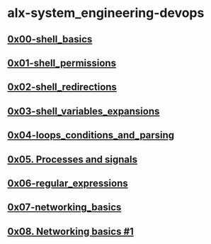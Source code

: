 # alx-system_engineering-devops
## [0x00-shell_basics](https://github.com/Joseph-Mugabi/alx-system_engineering-devops/tree/master/0x00-shell_basics)
## [0x01-shell_permissions](https://github.com/Joseph-Mugabi/alx-system_engineering-devops/tree/master/0x01-shell_permissions)
## [0x02-shell_redirections](https://github.com/Joseph-Mugabi/alx-system_engineering-devops/tree/master/0x02-shell_redirections)
## [0x03-shell_variables_expansions](https://github.com/Joseph-Mugabi/alx-system_engineering-devops/tree/master/0x03-shell_variables_expansions)
## [0x04-loops_conditions_and_parsing](https://github.com/Joseph-Mugabi/alx-system_engineering-devops/blob/master/README.md#:~:text=0x04%2Dloops_conditions_and_parsing)
## [ 0x05. Processes and signals](https://github.com/Joseph-Mugabi/alx-system_engineering-devops/tree/master/0x05-processes_and_signals)
## [0x06-regular_expressions](https://github.com/Joseph-Mugabi/alx-system_engineering-devops/tree/master/0x06-regular_expressions)
## [0x07-networking_basics](https://github.com/Joseph-Mugabi/alx-system_engineering-devops/tree/master/0x07-networking_basics)
## [0x08. Networking basics #1]() 
